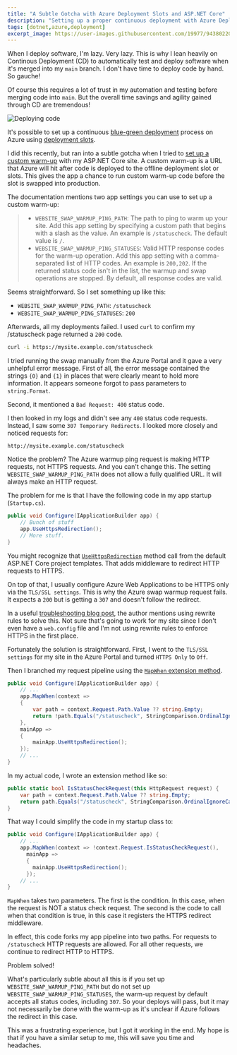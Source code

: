 ```yaml
---
title: "A Subtle Gotcha with Azure Deployment Slots and ASP.NET Core"
description: "Setting up a proper continuous deployment with Azure Deployment Slots and ASP.NET Core is trickier than I anticipated. Here's a particular issue I ran into and my solution."
tags: [dotnet,azure,deployment]
excerpt_image: https://user-images.githubusercontent.com/19977/94380220-81344b00-00e9-11eb-84a4-876408467978.png
---
```


When I deploy software, I'm lazy. Very lazy. This is why I lean heavily on Continous Deployment (CD) to automatically test and deploy software when it's merged into my `main` branch. I don't have time to deploy code by hand. So gauche!

Of course this requires a lot of trust in my automation and testing before merging code into `main`. But the overall time savings and agility gained through CD are tremendous!

![Deploying code](https://user-images.githubusercontent.com/19977/94380220-81344b00-00e9-11eb-84a4-876408467978.png)

It's possible to set up a continuous [blue-green deployment](https://martinfowler.com/bliki/BlueGreenDeployment.html) process on Azure using [deployment slots](https://docs.microsoft.com/en-us/azure/app-service/deploy-staging-slots).

I did this recently, but ran into a subtle gotcha when I tried to [set up a custom warm-up](https://docs.microsoft.com/en-us/azure/app-service/deploy-staging-slots#specify-custom-warm-up) with my ASP.NET Core site. A custom warm-up is a URL that Azure will hit after code is deployed to the offline deployment slot or slots. This gives the app a chance to run custom warm-up code before the slot is swapped into production.

The documentation mentions two app settings you can use to set up a custom warm-up:

> * `WEBSITE_SWAP_WARMUP_PING_PATH`: The path to ping to warm up your site. Add this app  setting by specifying a custom path that begins with a slash as the value. An example is `/statuscheck`. The default value is `/`.
> * `WEBSITE_SWAP_WARMUP_PING_STATUSES`: Valid HTTP response codes for the warm-up operation. Add this app setting with a comma-separated list of HTTP codes. An example is `200,202`. If the returned status code isn't in the list, the warmup and swap operations are stopped. By default, all response codes are valid.

Seems straightforward. So I set something up like this:

* `WEBSITE_SWAP_WARMUP_PING_PATH`: `/statuscheck`
* `WEBSITE_SWAP_WARMUP_PING_STATUSES`: `200`

Afterwards, all my deployments failed. I used `curl` to confirm my /statuscheck page returned a `200` code.

```bash
curl -i https://mysite.example.com/statuscheck
```

I tried running the swap manually from the Azure Portal and it gave a very unhelpful error message. First of all, the error message contained the strings `{0}` and `{1}` in places that were clearly meant to hold more information. It appears someone forgot to pass parameters to `string.Format`.

Second, it mentioned a `Bad Request: 400` status code.

I then looked in my logs and didn't see any `400` status code requests. Instead, I saw some `307 Temporary Redirects`. I looked more closely and noticed requests for:

`http://mysite.example.com/statuscheck`

Notice the problem? The Azure warmup ping request is making HTTP requests, not HTTPS requests. And you can't change this. The setting `WEBSITE_SWAP_WARMUP_PING_PATH` does not allow a fully qualified URL. It will always make an HTTP request.

The problem for me is that I have the following code in my app startup (`Startup.cs`).

```csharp
public void Configure(IApplicationBuilder app) {
    // Bunch of stuff
    app.UseHttpsRedirection();
    // More stuff.
}
```

You might recognize that [`UseHttpsRedirection`](https://docs.microsoft.com/en-us/dotnet/api/microsoft.aspnetcore.builder.httpspolicybuilderextensions.usehttpsredirection?view=aspnetcore-3.1) method call from the default ASP.NET Core project templates. That adds middleware to redirect HTTP requests to HTTPS.

On top of that, I usually configure Azure Web Applications to be HTTPS only via the `TLS/SSL settings`. This is why the Azure swap warmup request fails. It expects a `200` but is getting a `307` and doesn't follow the redirect.

In a useful [troubleshooting blog post](https://ruslany.net/2017/11/most-common-deployment-slot-swap-failures-and-how-to-fix-them/), the author mentions using rewrite rules to solve this. Not sure that's going to work for my site since I don't even have a `web.config` file and I'm not using rewrite rules to enforce HTTPS in the first place.

Fortunately the solution is straightforward. First, I went to the `TLS/SSL settings` for my site in the Azure Portal and turned `HTTPS Only` to `Off`.

Then I branched my request pipeline using the [`MapWhen` extension method](https://docs.microsoft.com/en-us/dotnet/api/microsoft.aspnetcore.builder.mapwhenextensions.mapwhen?view=aspnetcore-3.1).

```csharp
public void Configure(IApplicationBuilder app) {
    // ...
    app.MapWhen(context =>
    {
        var path = context.Request.Path.Value ?? string.Empty;
        return !path.Equals("/statuscheck", StringComparison.OrdinalIgnoreCase);
    },
    mainApp =>
    {
        mainApp.UseHttpsRedirection();
    });
    // ...
}
```

In my actual code, I wrote an extension method like so:

```csharp
public static bool IsStatusCheckRequest(this HttpRequest request) {
    var path = context.Request.Path.Value ?? string.Empty;
    return path.Equals("/statuscheck", StringComparison.OrdinalIgnoreCase);
}
```

That way I could simplify the code in my startup class to:

```csharp
public void Configure(IApplicationBuilder app) {
    // ...
    app.MapWhen(context => !context.Request.IsStatusCheckRequest(),
      mainApp =>
      {
        mainApp.UseHttpsRedirection();
      });
    // ...
}
```

`MapWhen` takes two parameters. The first is the condition. In this case, when the request is NOT a status check request. The second is the code to call when that condition is true, in this case it registers the HTTPS redirect middleware.


In effect, this code forks my app pipeline into two paths. For requests to `/statuscheck` HTTP requests are allowed. For all other requests, we continue to redirect HTTP to HTTPS.

Problem solved!

What's particularly subtle about all this is if you set up `WEBSITE_SWAP_WARMUP_PING_PATH` but do not set up `WEBSITE_SWAP_WARMUP_PING_STATUSES`, the warm-up request by default accepts all status codes, including `307`. So your deploys will pass, but it may not necessarily be done with the warm-up as it's unclear if Azure follows the redirect in this case.

This was a frustrating experience, but I got it working in the end. My hope is that if you have a similar setup to me, this will save you time and headaches.
